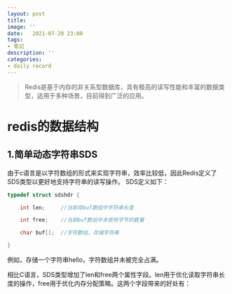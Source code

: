```yaml
---
layout: post
title: 
image: ''
date:   2021-07-20 23:00
tags:
- 笔记
description: ''
categories:
- daily record
---
```

> Redis是基于内存的非关系型数据库，具有极高的读写性能和丰富的数据类型，适用于多种场景，目前得到广泛的应用。
# redis的数据结构
## 1.简单动态字符串SDS

由于c语言是以字符数组的形式来实现字符串，效率比较低，因此Redis定义了SDS类型以更好地支持字符串的读写操作。 SDS定义如下：
```c
typedef struct sdshdr {

    int len;     //当前存buf数组中字符串长度

    int free;    //当前buf数组中未使用字节的数量

    char buf[];  //字符数组，存储字符串

}
```
例如，存储一个字符串hello，字符数组并未被完全占满。

相比C语言，SDS类型增加了len和free两个属性字段。len用于优化读取字符串长度的操作，free用于优化内存分配策略。这两个字段带来的好处有：